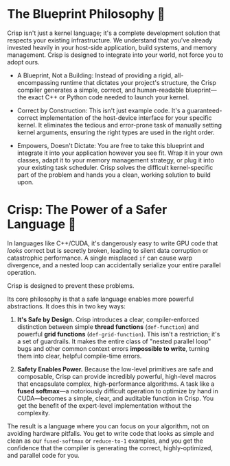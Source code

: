 The Blueprint Philosophy 📐
===========================

Crisp isn't just a kernel language; it's a complete development solution that respects your existing infrastructure. We understand that you've already invested heavily in your host-side application, build systems, and memory management. Crisp is designed to integrate into your world, not force you to adopt ours.

- A Blueprint, Not a Building: Instead of providing a rigid, all-encompassing runtime that dictates your project's structure, the Crisp compiler generates a simple, correct, and human-readable blueprint—the exact C++ or Python code needed to launch your kernel.

- Correct by Construction: This isn't just example code. It's a guaranteed-correct implementation of the host-device interface for your specific kernel. It eliminates the tedious and error-prone task of manually setting kernel arguments, ensuring the right types are used in the right order.

- Empowers, Doesn't Dictate: You are free to take this blueprint and integrate it into your application however you see fit. Wrap it in your own classes, adapt it to your memory management strategy, or plug it into your existing task scheduler. Crisp solves the difficult kernel-specific part of the problem and hands you a clean, working solution to build upon.





Crisp: The Power of a Safer Language 🚀
=======================================

In languages like C++/CUDA, it's dangerously easy to write GPU code that *looks* correct but is secretly broken, leading to silent data corruption or catastrophic performance. A single misplaced `if` can cause warp divergence, and a nested loop can accidentally serialize your entire parallel operation.

Crisp is designed to prevent these problems.

Its core philosophy is that a safe language enables more powerful abstractions. It does this in two key ways:

1.  **It's Safe by Design.** Crisp introduces a clear, compiler-enforced distinction between simple **thread functions** (`def-function`) and powerful **grid functions** (`def-grid-function`). This isn't a restriction; it's a set of guardrails. It makes the entire class of "nested parallel loop" bugs and other common context errors **impossible to write**, turning them into clear, helpful compile-time errors.

2.  **Safety Enables Power.** Because the low-level primitives are safe and composable, Crisp can provide incredibly powerful, high-level macros that encapsulate complex, high-performance algorithms. A task like a **fused softmax**—a notoriously difficult operation to optimize by hand in CUDA—becomes a simple, clear, and auditable function in Crisp. You get the benefit of the expert-level implementation without the complexity.

The result is a language where you can focus on your algorithm, not on avoiding hardware pitfalls. You get to write code that looks as simple and clean as our `fused-softmax` or `reduce-to-1` examples, and you get the confidence that the compiler is generating the correct, highly-optimized, and parallel code for you.